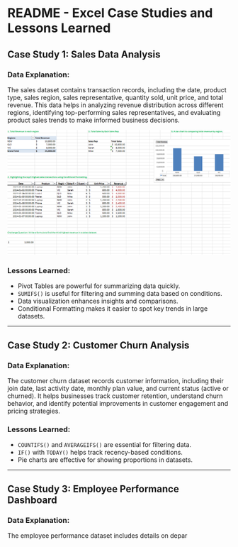 # README - Excel Case Studies and Lessons Learned

## Case Study 1: Sales Data Analysis

### Data Explanation:
The sales dataset contains transaction records, including the date, product type, sales region, sales representative, quantity sold, unit price, and total revenue. This data helps in analyzing revenue distribution across different regions, identifying top-performing sales representatives, and evaluating product sales trends to make informed business decisions.

  ![image alt](https://github.com/bbudha77/Excel-interview-practice-/blob/e2f7d29f613f30530b66afc9e8815511716ee471/Screenshot%202025-02-28%20221741.png)
  
### Lessons Learned:
- Pivot Tables are powerful for summarizing data quickly.
- `SUMIFS()` is useful for filtering and summing data based on conditions.
- Data visualization enhances insights and comparisons.
- Conditional Formatting makes it easier to spot key trends in large datasets.

---

## Case Study 2: Customer Churn Analysis

### Data Explanation:
The customer churn dataset records customer information, including their join date, last activity date, monthly plan value, and current status (active or churned). It helps businesses track customer retention, understand churn behavior, and identify potential improvements in customer engagement and pricing strategies.

### Lessons Learned:
- `COUNTIFS()` and `AVERAGEIFS()` are essential for filtering data.
- `IF()` with `TODAY()` helps track recency-based conditions.
- Pie charts are effective for showing proportions in datasets.

---

## Case Study 3: Employee Performance Dashboard

### Data Explanation:
The employee performance dataset includes details on depar
